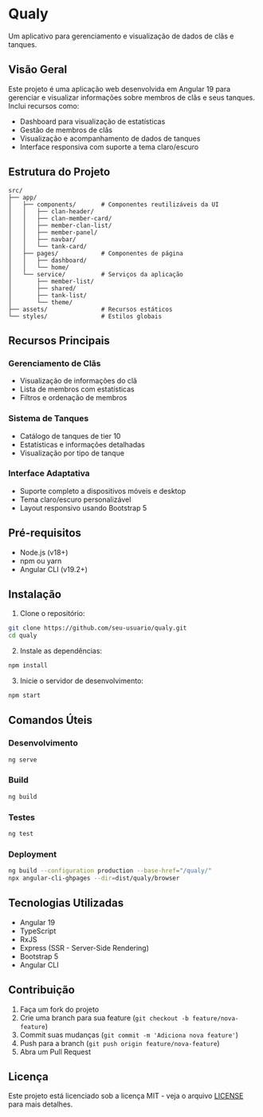 # Qualy

Um aplicativo para gerenciamento e visualização de dados de clãs e tanques.

## Visão Geral

Este projeto é uma aplicação web desenvolvida em Angular 19 para gerenciar e visualizar informações sobre membros de clãs e seus tanques. Inclui recursos como:

- Dashboard para visualização de estatísticas
- Gestão de membros de clãs
- Visualização e acompanhamento de dados de tanques
- Interface responsiva com suporte a tema claro/escuro

## Estrutura do Projeto

```
src/
├── app/
│   ├── components/       # Componentes reutilizáveis da UI
│   │   ├── clan-header/
│   │   ├── clan-member-card/
│   │   ├── member-clan-list/
│   │   ├── member-panel/
│   │   ├── navbar/
│   │   └── tank-card/
│   ├── pages/            # Componentes de página
│   │   ├── dashboard/
│   │   └── home/
│   └── service/          # Serviços da aplicação
│       ├── member-list/
│       ├── shared/
│       ├── tank-list/
│       └── theme/
├── assets/               # Recursos estáticos
└── styles/               # Estilos globais
```

## Recursos Principais

### Gerenciamento de Clãs
- Visualização de informações do clã
- Lista de membros com estatísticas
- Filtros e ordenação de membros

### Sistema de Tanques
- Catálogo de tanques de tier 10
- Estatísticas e informações detalhadas
- Visualização por tipo de tanque

### Interface Adaptativa
- Suporte completo a dispositivos móveis e desktop
- Tema claro/escuro personalizável
- Layout responsivo usando Bootstrap 5

## Pré-requisitos

- Node.js (v18+)
- npm ou yarn
- Angular CLI (v19.2+)

## Instalação

1. Clone o repositório:
```bash
git clone https://github.com/seu-usuario/qualy.git
cd qualy
```

2. Instale as dependências:
```bash
npm install
```

3. Inicie o servidor de desenvolvimento:
```bash
npm start
```

## Comandos Úteis

### Desenvolvimento
```bash
ng serve
```

### Build
```bash
ng build
```

### Testes
```bash
ng test
```

### Deployment
```bash
ng build --configuration production --base-href="/qualy/"
npx angular-cli-ghpages --dir=dist/qualy/browser
```

## Tecnologias Utilizadas

- Angular 19
- TypeScript
- RxJS
- Express (SSR - Server-Side Rendering)
- Bootstrap 5
- Angular CLI

## Contribuição

1. Faça um fork do projeto
2. Crie uma branch para sua feature (`git checkout -b feature/nova-feature`)
3. Commit suas mudanças (`git commit -m 'Adiciona nova feature'`)
4. Push para a branch (`git push origin feature/nova-feature`)
5. Abra um Pull Request

## Licença

Este projeto está licenciado sob a licença MIT - veja o arquivo [LICENSE](LICENSE) para mais detalhes.
